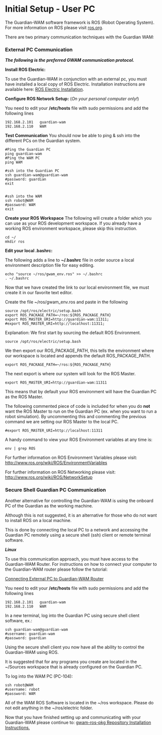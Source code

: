 # Initial Setup - User PC #

The Guardian-WAM software framework is ROS (Robot Operating System).  For more information on ROS please visit [ros.org](http://www.ros.org).

There are two primary communication techniques with the Guardian WAM:

### External PC Communication ###
**_The following is the preferred GWAM communication protocol._**

**Install ROS Electric:**

To use the Guardian-WAM in conjunction with an external pc, you must have installed a local copy of ROS Electric.  Installation instructions are available here: [ROS Electric Installation](http://www.ros.org/wiki/electric/Installation/Ubuntu).

**Configure ROS Network Setup:**  (_On your personal computer only!_)

You need to edit your **/etc/hosts** file with sudo permissions and add the following lines
```
192.168.2.101   guardian-wam
192.168.2.110   WAM
```

**Test Communication**
You should now be able to ping & ssh into the different PCs on the Guardian system.
```
#Ping the Guardian PC
ping guardian-wam
#Ping the WAM PC
ping WAM

#ssh into the Guardian PC
ssh guardian-wam@guardian-wam
#password: guardian
exit 


#ssh into the WAM
ssh robot@WAM
#password: WAM
exit 
```

**Create your ROS Workspace**
The following will create a folder which you can use as your ROS development workspace.  If you already have a working ROS environment workspace, please skip this instruction.
```
cd ~/
mkdir ros
```

**Edit your local .bashrc:**

The following adds a line to **~/.bashrc** file in order source a local environment description file for easy editing.
```
echo "source ~/ros/gwam_env.ros" >> ~/.bashrc
. ~/.bashrc
```

Now that we have created the link to our local environment file, we must create it in our favorite text editor.

Create the file ~/ros/gwam\_env.ros and paste in the following
```
source /opt/ros/electric/setup.bash
export ROS_PACKAGE_PATH=~/ros:${ROS_PACKAGE_PATH}
export ROS_MASTER_URI=http://guardian-wam:11311;
#export ROS_MASTER_URI=http://localhost:11311;
```

Explanation:
We first start by sourcing the default ROS Environment.
```
source /opt/ros/electric/setup.bash
```
We then export our ROS\_PACKAGE\_PATH, this tells the environment where our workspace is located and appends the default ROS\_PACKAGE\_PATH.
```
export ROS_PACKAGE_PATH=~/ros:${ROS_PACKAGE_PATH}
```
The next export is where our system will look for the ROS Master.
```
export ROS_MASTER_URI=http://guardian-wam:11311
```
This means that by default your ROS environment will have the Guardian PC as the ROS Master.

The following commented piece of code is included for when you do **not** want the ROS Master to run on the Guardian PC (ex. when you want to run a robot simulation).  By uncommenting this and commenting the previous command we are setting our ROS Master to the local PC.
```
#export ROS_MASTER_URI=http://localhost:11311
```


A handy command to view your ROS Environment variables at any time is:
```
env | grep ROS
```

For further information on ROS Environment Variables please visit: http://www.ros.org/wiki/ROS/EnvironmentVariables

For further information on ROS Networking please visit:
http://www.ros.org/wiki/ROS/NetworkSetup

### Secure Shell Guardian PC Communication ###

Another alternative for controlling the Guardian-WAM is using the onboard PC of the Guardian as the working machine.

Although this is not suggested, it is an alternative for those who do not want to install ROS on a local machine.

This is done by connecting the local PC to a network and accessing the Guardian PC remotely using a secure shell (ssh) client or remote terminal software.

**_Linux_**

To use this communication approach, you must have access to the Guardian-WAM Router.  For instructions on how to connect your computer to the Guardian-WAM router please follow the tutorial:

[Connecting External PC to Guardian-WAM Router](http://code.google.com/p/gwam-ros-pkg/wiki/GWAMTutorialsConnectPCtoRouter)


You need to edit your **/etc/hosts** file with sudo permissions and add the following lines
```
192.168.2.101   guardian-wam
192.168.2.110   WAM
```

In a new terminal, log into the Guardian PC using secure shell client software, ex.:
```
ssh guardian-wam@guardian-wam
#username: guardian-wam
#password: guardian
```

Using the secure shell client you now have all the ability to control the Guardian-WAM using ROS.

It is suggested that for any programs you create are located in the
~/Sources workspace that is already configured on the Guardian PC.

To log into the WAM PC (PC-104):
```
ssh robot@WAM
#username: robot
#password: WAM
```

All of the WAM ROS Software is located in the ~/ros workspace.  Please do not edit anything in the ~/ros/electric folder.

Now that you have finished setting up and communicating with your Guardian-WAM please continue to: [gwam-ros-pkg Repository Installation Instructions.](http://code.google.com/p/gwam-ros-pkg/wiki/GWAMROSInstallation)